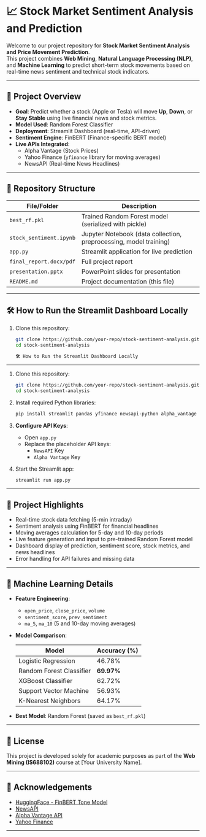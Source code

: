 # 📈 Stock Market Sentiment Analysis and Prediction

Welcome to our project repository for **Stock Market Sentiment Analysis and Price Movement Prediction**.  
This project combines **Web Mining**, **Natural Language Processing (NLP)**, and **Machine Learning** to predict short-term stock movements based on real-time news sentiment and technical stock indicators.

---

## 🚀 Project Overview

- **Goal**: Predict whether a stock (Apple or Tesla) will move **Up**, **Down**, or **Stay Stable** using live financial news and stock metrics.
- **Model Used**: Random Forest Classifier
- **Deployment**: Streamlit Dashboard (real-time, API-driven)
- **Sentiment Engine**: FinBERT (Finance-specific BERT model)
- **Live APIs Integrated**:
  - Alpha Vantage (Stock Prices)
  - Yahoo Finance (`yfinance` library for moving averages)
  - NewsAPI (Real-time News Headlines)

---

## 📁 Repository Structure

| File/Folder            | Description                                          |
|-------------------------|------------------------------------------------------|
| `best_rf.pkl`           | Trained Random Forest model (serialized with pickle) |
| `stock_sentiment.ipynb` | Jupyter Notebook (data collection, preprocessing, model training) |
| `app.py`                | Streamlit application for live prediction           |
| `final_report.docx/pdf` | Full project report                                 |
| `presentation.pptx`     | PowerPoint slides for presentation                  |
| `README.md`             | Project documentation (this file)                   |

---

## 🛠️ How to Run the Streamlit Dashboard Locally

1. Clone this repository:
   ```bash
   git clone https://github.com/your-repo/stock-sentiment-analysis.git
   cd stock-sentiment-analysis

   🛠️ How to Run the Streamlit Dashboard Locally
----------------------------------------------

1. Clone this repository:
    ```bash
    git clone https://github.com/your-repo/stock-sentiment-analysis.git
    cd stock-sentiment-analysis
    ```

2. Install required Python libraries:
    ```bash
    pip install streamlit pandas yfinance newsapi-python alpha_vantage transformers scikit-learn xgboost
    ```

3. **Configure API Keys**:
    * Open `app.py`
    * Replace the placeholder API keys:
        * `NewsAPI` Key
        * `Alpha Vantage` Key

4. Start the Streamlit app:
    ```bash
    streamlit run app.py
    ```

* * *

🧠 Project Highlights
---------------------

*   Real-time stock data fetching (5-min intraday)
*   Sentiment analysis using FinBERT for financial headlines
*   Moving averages calculation for 5-day and 10-day periods
*   Live feature generation and input to pre-trained Random Forest model
*   Dashboard display of prediction, sentiment score, stock metrics, and news headlines
*   Error handling for API failures and missing data

* * *

🧪 Machine Learning Details
---------------------------

*   **Feature Engineering**:
    *   `open_price`, `close_price`, `volume`
    *   `sentiment_score`, `prev_sentiment`
    *   `ma_5`, `ma_10` (5 and 10-day moving averages)

*   **Model Comparison**:

    | Model | Accuracy (%) |
    | --- | --- |
    | Logistic Regression | 46.78% |
    | Random Forest Classifier | **69.97%** |
    | XGBoost Classifier | 62.72% |
    | Support Vector Machine | 56.93% |
    | K-Nearest Neighbors | 64.17% |

*   **Best Model**: Random Forest (saved as `best_rf.pkl`)

* * *

📜 License
----------

This project is developed solely for academic purposes as part of the **Web Mining (IS688102)** course at [Your University Name].

* * *

🙏 Acknowledgements
-------------------

*   [HuggingFace - FinBERT Tone Model](https://huggingface.co/yiyanghkust/finbert-tone)
*   [NewsAPI](https://newsapi.org/)
*   [Alpha Vantage API](https://www.alphavantage.co/)
*   [Yahoo Finance](https://finance.yahoo.com/)

* * *


